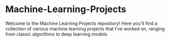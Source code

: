 # Machine-Learning-Projects
Welcome to the Machine Learning Projects repository! Here you'll find a collection of various machine learning projects that I've worked on, ranging from classic algorithms to deep learning models.
